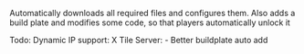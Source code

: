 Automatically downloads all required files and configures them. 
Also adds a build plate and modifies some code, so that players automatically unlock it

Todo:
Dynamic IP support: X
Tile Server: -
Better buildplate auto add
